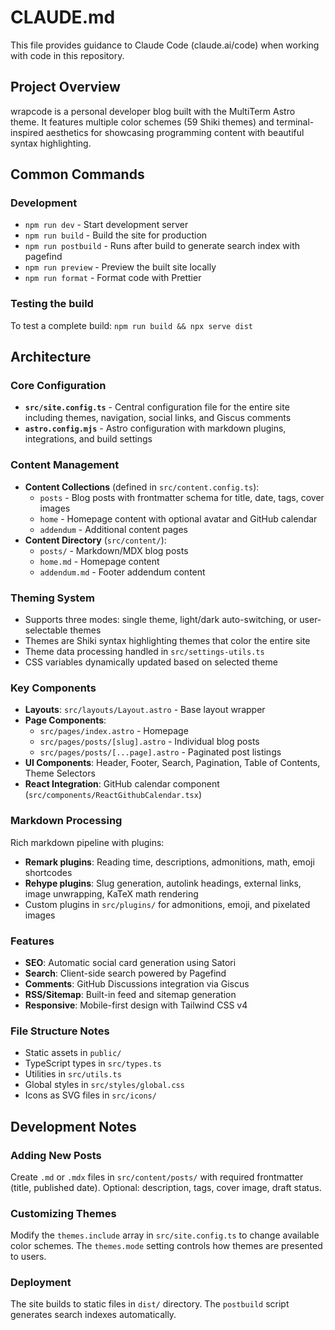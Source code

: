 # CLAUDE.md

This file provides guidance to Claude Code (claude.ai/code) when working with code in this repository.

## Project Overview

wrapcode is a personal developer blog built with the MultiTerm Astro theme. It features multiple color schemes (59 Shiki themes) and terminal-inspired aesthetics for showcasing programming content with beautiful syntax highlighting.

## Common Commands

### Development
- `npm run dev` - Start development server
- `npm run build` - Build the site for production
- `npm run postbuild` - Runs after build to generate search index with pagefind
- `npm run preview` - Preview the built site locally
- `npm run format` - Format code with Prettier

### Testing the build
To test a complete build: `npm run build && npx serve dist`

## Architecture

### Core Configuration
- **`src/site.config.ts`** - Central configuration file for the entire site including themes, navigation, social links, and Giscus comments
- **`astro.config.mjs`** - Astro configuration with markdown plugins, integrations, and build settings

### Content Management
- **Content Collections** (defined in `src/content.config.ts`):
  - `posts` - Blog posts with frontmatter schema for title, date, tags, cover images
  - `home` - Homepage content with optional avatar and GitHub calendar
  - `addendum` - Additional content pages
- **Content Directory** (`src/content/`):
  - `posts/` - Markdown/MDX blog posts
  - `home.md` - Homepage content
  - `addendum.md` - Footer addendum content

### Theming System
- Supports three modes: single theme, light/dark auto-switching, or user-selectable themes
- Themes are Shiki syntax highlighting themes that color the entire site
- Theme data processing handled in `src/settings-utils.ts`
- CSS variables dynamically updated based on selected theme

### Key Components
- **Layouts**: `src/layouts/Layout.astro` - Base layout wrapper
- **Page Components**: 
  - `src/pages/index.astro` - Homepage
  - `src/pages/posts/[slug].astro` - Individual blog posts
  - `src/pages/posts/[...page].astro` - Paginated post listings
- **UI Components**: Header, Footer, Search, Pagination, Table of Contents, Theme Selectors
- **React Integration**: GitHub calendar component (`src/components/ReactGithubCalendar.tsx`)

### Markdown Processing
Rich markdown pipeline with plugins:
- **Remark plugins**: Reading time, descriptions, admonitions, math, emoji shortcodes
- **Rehype plugins**: Slug generation, autolink headings, external links, image unwrapping, KaTeX math rendering
- Custom plugins in `src/plugins/` for admonitions, emoji, and pixelated images

### Features
- **SEO**: Automatic social card generation using Satori
- **Search**: Client-side search powered by Pagefind
- **Comments**: GitHub Discussions integration via Giscus
- **RSS/Sitemap**: Built-in feed and sitemap generation
- **Responsive**: Mobile-first design with Tailwind CSS v4

### File Structure Notes
- Static assets in `public/`
- TypeScript types in `src/types.ts`
- Utilities in `src/utils.ts`
- Global styles in `src/styles/global.css`
- Icons as SVG files in `src/icons/`

## Development Notes

### Adding New Posts
Create `.md` or `.mdx` files in `src/content/posts/` with required frontmatter (title, published date). Optional: description, tags, cover image, draft status.

### Customizing Themes
Modify the `themes.include` array in `src/site.config.ts` to change available color schemes. The `themes.mode` setting controls how themes are presented to users.

### Deployment
The site builds to static files in `dist/` directory. The `postbuild` script generates search indexes automatically.